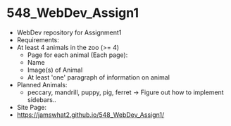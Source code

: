 # 548_WebDev_Assign1
* WebDev repository for Assignment1 
* Requirements: 
* At least 4 animals in the zoo (>= 4) 
   * Page for each animal (Each page): 
   * Name
   * Image(s) of Animal
   * At least 'one' paragraph of information on animal 
* Planned Animals: 
   * peccary, mandrill, puppy, pig, ferret
-> Figure out how to implement sidebars..
* Site Page:
* https://jamswhat2.github.io/548_WebDev_Assign1/ 
